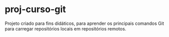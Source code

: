 # proj-curso-git

Projeto criado para fins didáticos, para aprender os principais comandos Git para carregar repositórios locais em repositórios remotos.
